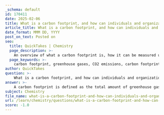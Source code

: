 ```yaml
---
_schema: default
id: 170411
date: 2025-02-06
title: What is a carbon footprint, and how can individuals and organizations measure and reduce it?
article_title: What is a carbon footprint, and how can individuals and organizations measure and reduce it?
date_format: MMM DD, YYYY
post_on_text: Posted on
seo:
  title: QuickTakes | Chemistry
  page_description: >-
    An overview of what a carbon footprint is, how it can be measured using various methods, and strategies for individuals and organizations to reduce their carbon emissions to combat climate change.
  page_keywords: >-
    carbon footprint, greenhouse gases, CO2 emissions, carbon footprint calculators, life cycle assessment, emission factors, renewable energy, waste reduction, sustainable transportation, energy efficiency, tree planting, sustainable practices, climate change
author: QuickTakes
question: >-
    What is a carbon footprint, and how can individuals and organizations measure and reduce it?
answer: >-
    A carbon footprint is defined as the total amount of greenhouse gases, particularly carbon dioxide (CO2), that are emitted directly or indirectly by an individual, organization, event, or product. It is typically measured in units of carbon dioxide equivalents (CO2e), which allows for the comparison of different greenhouse gases based on their global warming potential.\n\n### Measuring Carbon Footprint\n\nIndividuals and organizations can measure their carbon footprint through various methods:\n\n1. **Carbon Footprint Calculators**: Many online tools allow users to input data about their energy consumption, transportation habits, waste production, and other activities to estimate their carbon emissions.\n\n2. **Life Cycle Assessment (LCA)**: This method evaluates the environmental impact of a product or service throughout its entire life cycle, from raw material extraction to production, use, and disposal.\n\n3. **Emission Factors**: Organizations can use standardized emission factors for different activities (e.g., fuel combustion, electricity use) to calculate their total emissions based on the amount of resources consumed.\n\n### Reducing Carbon Footprint\n\nTo reduce their carbon footprint, individuals and organizations can adopt several strategies:\n\n1. **Use Renewable Energy**: Transitioning to renewable energy sources such as solar, wind, or hydroelectric power can significantly lower greenhouse gas emissions associated with energy consumption.\n\n2. **Reduce Waste**: Implementing waste reduction strategies, such as recycling and composting, can minimize emissions from landfills, where organic waste decomposes and produces methane.\n\n3. **Sustainable Transportation**: Choosing public transportation, carpooling, biking, or walking instead of driving alone can reduce emissions from fossil fuel combustion.\n\n4. **Energy Efficiency**: Improving energy efficiency in homes and workplaces through better insulation, energy-efficient appliances, and lighting can lower energy consumption and associated emissions.\n\n5. **Plant Trees**: Engaging in tree planting initiatives can help sequester carbon dioxide from the atmosphere, acting as a natural carbon sink.\n\n6. **Support Sustainable Practices**: Choosing products and services from companies that prioritize sustainability and have lower carbon footprints can contribute to overall emissions reduction.\n\n7. **Educate and Advocate**: Raising awareness about climate change and advocating for policies that promote sustainability can lead to broader systemic changes that reduce carbon emissions.\n\nBy implementing these strategies, both individuals and organizations can play a significant role in mitigating climate change and reducing their overall carbon footprint.
subject: Chemistry
file_name: what-is-a-carbon-footprint-and-how-can-individuals-and-organizations-measure-and-reduce-it.md
url: /learn/chemistry/questions/what-is-a-carbon-footprint-and-how-can-individuals-and-organizations-measure-and-reduce-it
score: -1.0
---
```


&nbsp;